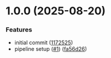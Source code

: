# 1.0.0 (2025-08-20)


### Features

* initial commit ([1172525](https://github.com/towncryerIO/towncryer-react-sdk/commit/1172525a1539cb784e98a66ebe743d09b457396e))
* pipeline setup ([#1](https://github.com/towncryerIO/towncryer-react-sdk/issues/1)) ([fa56d26](https://github.com/towncryerIO/towncryer-react-sdk/commit/fa56d26775b2a0e7e5c51a07e3c164c85be656eb))
